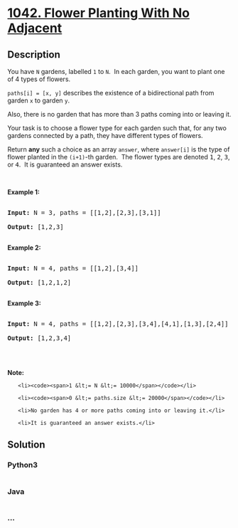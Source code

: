 # [1042. Flower Planting With No Adjacent](https://leetcode.com/problems/flower-planting-with-no-adjacent)

## Description
<p>You have <code>N</code> gardens, labelled <code>1</code> to <code>N</code>.&nbsp; In each garden, you want to plant one of 4 types of flowers.</p>

<p><code>paths[i] = [x, y]</code> describes the existence of a bidirectional path from garden <code>x</code> to garden <code>y</code>.</p>

<p>Also, there is no garden that has more than 3 paths coming into or leaving it.</p>

<p>Your task is to choose a flower type for each garden such that,&nbsp;for any two gardens connected by a path, they have different types of flowers.</p>

<p>Return <strong>any</strong> such a choice as an array <code>answer</code>, where&nbsp;<code>answer[i]</code> is the type of flower&nbsp;planted in the <code>(i+1)</code>-th garden.&nbsp; The flower types are denoted&nbsp;<font face="monospace">1</font>, <font face="monospace">2</font>, <font face="monospace">3</font>, or <font face="monospace">4</font>.&nbsp; It is guaranteed an answer exists.</p>

<p>&nbsp;</p>

<div>
<p><strong>Example 1:</strong></p>

<pre>
<strong>Input: </strong>N = <span id="example-input-1-1">3</span>, paths = <span id="example-input-1-2">[[1,2],[2,3],[3,1]]</span>
<strong>Output: </strong><span id="example-output-1">[1,2,3]</span>
</pre>

<div>
<p><strong>Example 2:</strong></p>

<pre>
<strong>Input: </strong>N = <span id="example-input-2-1">4</span>, paths = <span id="example-input-2-2">[[1,2],[3,4]]</span>
<strong>Output: </strong><span id="example-output-2">[1,2,1,2]</span>
</pre>

<div>
<p><strong>Example 3:</strong></p>

<pre>
<strong>Input: </strong>N = <span id="example-input-3-1">4</span>, paths = <span id="example-input-3-2">[[1,2],[2,3],[3,4],[4,1],[1,3],[2,4]]</span>
<strong>Output: </strong><span id="example-output-3">[1,2,3,4]</span>
</pre>

<p>&nbsp;</p>

<p><strong><span>Note:</span></strong></p>

<ul>
	<li><code><span>1 &lt;= N &lt;= 10000</span></code></li>
	<li><code><span>0 &lt;= paths.size &lt;= 20000</span></code></li>
	<li>No garden has 4 or more paths coming into or leaving it.</li>
	<li>It is guaranteed an answer exists.</li>
</ul>
</div>
</div>
</div>


## Solution
<!-- Type common method here -->


### Python3
<!-- Type special method here -->

```python

```

### Java
<!-- Type special method here -->

```java

```

### ...
```

```

